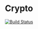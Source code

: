 # Crypto
[![Build Status](https://travis-ci.org/zahar517/Crypto.svg?branch=master)](https://travis-ci.org/zahar517/Crypto)
